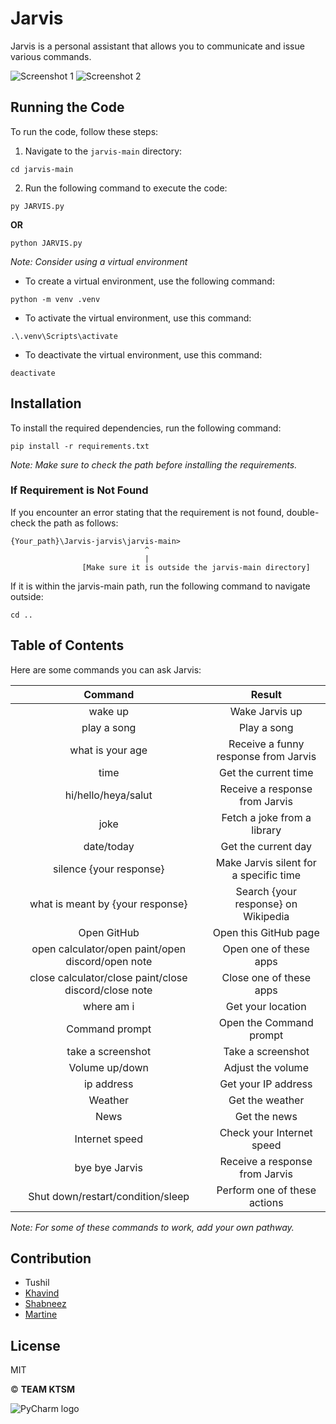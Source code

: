 # Jarvis

Jarvis is a personal assistant that allows you to communicate and issue various commands.

![Screenshot 1](https://user-images.githubusercontent.com/122863540/229307106-9cb93092-56af-4ae3-839a-c0a71a368d2e.png)
![Screenshot 2](https://user-images.githubusercontent.com/122863540/229307342-404666ec-16fd-4c1d-a33a-5a34315dbd36.png)

## Running the Code

To run the code, follow these steps:

1. Navigate to the `jarvis-main` directory:
```
cd jarvis-main
```

2. Run the following command to execute the code:
```
py JARVIS.py
```
**OR**
```
python JARVIS.py
```

*Note: Consider using a virtual environment*

- To create a virtual environment, use the following command:
```
python -m venv .venv
```

- To activate the virtual environment, use this command:
```
.\.venv\Scripts\activate
```

- To deactivate the virtual environment, use this command:
```
deactivate
```

## Installation

To install the required dependencies, run the following command:
```
pip install -r requirements.txt
```

*Note: Make sure to check the path before installing the requirements.*

### If Requirement is Not Found

If you encounter an error stating that the requirement is not found, double-check the path as follows:
```
{Your_path}\Jarvis-jarvis\jarvis-main> 
                              ^
                              |
                [Make sure it is outside the jarvis-main directory]
```

If it is within the jarvis-main path, run the following command to navigate outside:
```
cd ..
```

## Table of Contents

Here are some commands you can ask Jarvis:

| Command | Result |
| :---:   | :---: | 
| wake up | Wake Jarvis up |
| play a song | Play a song |
| what is your age | Receive a funny response from Jarvis |
| time | Get the current time |
| hi/hello/heya/salut | Receive a response from Jarvis |
| joke | Fetch a joke from a library |
| date/today | Get the current day |
| silence {your response} | Make Jarvis silent for a specific time |
| what is meant by {your response} | Search {your response} on Wikipedia |
| Open GitHub | Open this GitHub page |
| open calculator/open paint/open discord/open note | Open one of these apps |
| close calculator/close paint/close discord/close note | Close one of these apps |
| where am i | Get your location |
| Command prompt | Open the Command prompt |
| take a screenshot | Take a screenshot |
| Volume up/down | Adjust the volume |
| ip address | Get your IP address |
| Weather | Get the weather |
| News | Get the news |
| Internet speed | Check your Internet speed |
| bye bye Jarvis | Receive a response from Jarvis |
| Shut down/restart/condition/sleep | Perform one of these actions |

*Note: For some of these commands to work, add your own pathway.*

## Contribution
- Tushil
- [Khavind](https://github.com/Hemlesh18)
- [Shabneez](https://github.com/Shab20)
- [Martine](https://github.com/martine18)

## License
MIT

© **TEAM KTSM**

![PyCharm logo](https://resources.jetbrains.com.cn/storage/products/company/brand/logos/PyCharm_icon.svg)